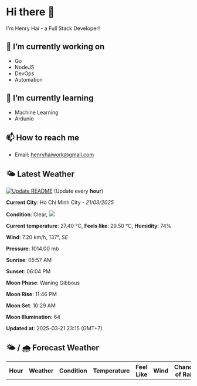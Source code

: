 # Hi there 👋

I'm Henry Hai - a Full Stack Developer!

## 🔭 I’m currently working on

- Go
- NodeJS
- DevOps
- Automation

## 🌱 I’m currently learning

- Machine Learning
- Ardunio

## 📫 How to reach me

- Email: <henryhaiwork@gmail.com>

## 🌤️ Latest Weather
[![Update README](https://github.com/henry0hai/henry0hai/actions/workflows/udpateReadme.yml/badge.svg)](https://github.com/henry0hai/henry0hai/actions/workflows/udpateReadme.yml)
(Update every **hour**)
<!-- CURRENT_WEATHER:START -->
**Current City**: Ho Chi Minh City - *21/03/2025*

**Condition**: Clear, <img src="https://cdn.weatherapi.com/weather/64x64/night/113.png"/>

**Current temperature**: 27.40 °C, **Feels like**: 29.50 °C, **Humidity**: 74%

**Wind**: 7.20 km/h, 137°, *SE*

**Pressure**: 1014.00 mb

**Sunrise**: 05:57 AM

**Sunset**: 06:04 PM

**Moon Phase**: Waning Gibbous

**Moon Rise**: 11:46 PM

**Moon Set**: 10:29 AM

**Moon Illumination**: 64

**Updated at**: 2025-03-21 23:15 (GMT+7)<!-- CURRENT_WEATHER:END -->

## 🌤️ / 🌧️ Forecast Weather
<!-- FORECAST_WEATHER:START -->
<table>
		<tr>
			<th>Hour</th>
			<th>Weather</th>
			<th>Condition</th>
			<th>Temperature</th>
			<th>Feel Like</th>
			<th>Wind</th>
			<th>Chance of Rain</th>
		</tr>
</table>
<!-- FORECAST_WEATHER:END -->

